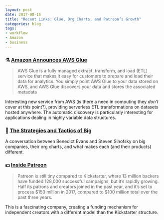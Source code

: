 ```yaml
---
layout: post
date: 2017-08-16
title: "Recent Links: Glue, Org Charts, and Patreon’s Growth"
categories: blog
tags:
- workflow
- Amazon
- business
---
```


### ⚗️ [Amazon Announces AWS Glue](https://aws.amazon.com/glue/ "Amazon announces Glue")

> AWS Glue is a fully managed extract, transform, and load (ETL) service that makes it easy for customers to prepare and load their data for analytics. You simply point AWS Glue to your data stored on AWS, and AWS Glue discovers your data and stores the associated metadata

Interesting new service from AWS (is there a need in computing they _don’t_ cover at this point?), providing serverless ETL transformations on datasets hosted anywhere. The automatic discovery is particularly interesting for applications dealing in highly variable data structures.

### 🏢 [The Strategies and Tactics of Big](https://overcast.fm/+BlzFeGp2I)

A conversation between Benedict Evans and Steven Sinofsky on big companies, their org charts, and what makes each (and their products) different.

### 💵 [Inside Patreon](https://www.theverge.com/2017/8/3/16084248/patreon-profile-jack-conte-crowdfunding-art-politics-culture)

> Patreon is still tiny compared to Kickstarter, where 13 million backers have funded 128,000 successful campaigns, but it’s rapidly growing. Half its patrons and creators joined in the past year, and it’s set to process $150 million in 2017, compared to $100 million total over the past three years.

This is a fascinating company, creating a funding mechanism for independent creators with a different model than the Kickstarter structure.
